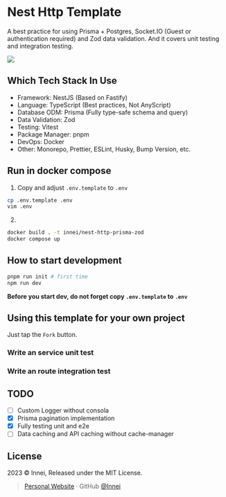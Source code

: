 # Nest Http Template

A best practice for using Prisma + Postgres, Socket.IO (Guest or authentication required) and Zod data validation. And it covers unit testing and integration testing.

![](https://github.com/Innei/nest-http-prisma-zod/assets/41265413/beb9fac0-19c8-448f-ac28-9299765ed899)

## Which Tech Stack In Use

- Framework: NestJS (Based on Fastify)
- Language: TypeScript (Best practices, Not AnyScript)
- Database ODM: Prisma (Fully type-safe schema and query)
- Data Validation: Zod
- Testing: Vitest
- Package Manager: pnpm
- DevOps: Docker
- Other: Monorepo, Prettier, ESLint, Husky, Bump Version, etc.


## Run in docker compose

1. Copy and adjust `.env.template` to `.env`

```sh
cp .env.template .env
vim .env
```

2. 

```sh
docker build . -t innei/nest-http-prisma-zod
docker compose up
```

## How to start development

```bash
pnpm run init # first time
npm run dev
```

**Before you start dev, do not forget copy `.env.template` to `.env`**

## Using this template for your own project

Just tap the `Fork` button.

### Write an service unit test

### Write an route integration test

## TODO

- [ ] Custom Logger without consola
- [x] Prisma pagination implementation
- [x] Fully testing unit and e2e
- [ ] Data caching and API caching without cache-manager

## License

2023 © Innei, Released under the MIT License.

> [Personal Website](https://innei.in/) · GitHub [@Innei](https://github.com/innei/)
